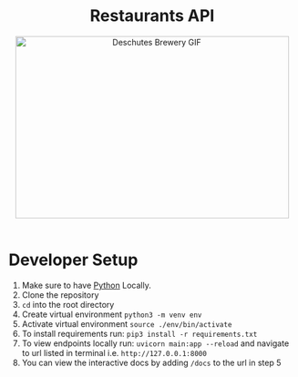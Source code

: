 <div align="center">
  <h1>Restaurants API</h1>
  <div align="center"><img src="images/food_photo.jpeg" alt="Deschutes Brewery GIF" class="center" width="480" height="320"></div>
</div>

<br>

# Developer Setup
  1. Make sure to have [Python](https://www.python.org/downloads/) Locally.
  2. Clone the repository 
  3. ```cd``` into the root directory 
  4. Create virtual environment ```python3 -m venv env```  
  5. Activate virtual environment ```source ./env/bin/activate```
  6. To install requirements run: ```pip3 install -r requirements.txt ```
  7. To view endpoints locally run: ```uvicorn main:app --reload``` and navigate to url listed in terminal i.e. ```http://127.0.0.1:8000```
  8. You can view the interactive docs by adding ```/docs``` to the url in step 5 